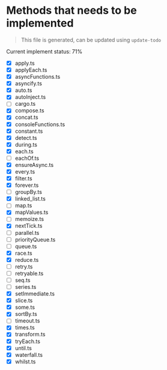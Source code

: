 # Methods that needs to be implemented

> This file is generated, can be updated using `update-todo`

Current implement status: 71%

* [x] apply.ts
* [x] applyEach.ts
* [x] asyncFunctions.ts
* [x] asyncify.ts
* [x] auto.ts
* [x] autoInject.ts
* [ ] cargo.ts
* [x] compose.ts
* [x] concat.ts
* [x] consoleFunctions.ts
* [x] constant.ts
* [x] detect.ts
* [x] during.ts
* [x] each.ts
* [ ] eachOf.ts
* [x] ensureAsync.ts
* [x] every.ts
* [x] filter.ts
* [x] forever.ts
* [ ] groupBy.ts
* [x] linked_list.ts
* [ ] map.ts
* [x] mapValues.ts
* [ ] memoize.ts
* [x] nextTick.ts
* [ ] parallel.ts
* [ ] priorityQueue.ts
* [ ] queue.ts
* [x] race.ts
* [x] reduce.ts
* [ ] retry.ts
* [ ] retryable.ts
* [ ] seq.ts
* [ ] series.ts
* [x] setImmediate.ts
* [x] slice.ts
* [x] some.ts
* [x] sortBy.ts
* [ ] timeout.ts
* [x] times.ts
* [x] transform.ts
* [x] tryEach.ts
* [x] until.ts
* [x] waterfall.ts
* [x] whilst.ts